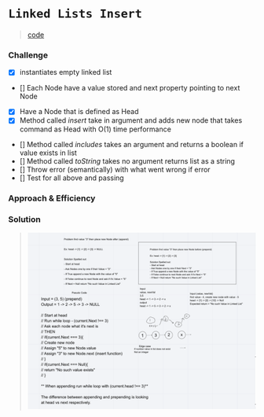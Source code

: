 # `Linked Lists Insert`
> [code](linked-list-insert.test.js)
### Challenge
- [x] instantiates empty linked list
- [] Each Node have a value stored and next property pointing to next Node 
- [x] Have a Node that is defined as Head
- [x] Method called *insert* take in argument and adds new node that takes command as Head with O(1) time performance
- [] Method called *includes* takes an argument and returns a boolean if value exists in list
- [] Method called *toString* takes no argument returns list as a string
- [] Throw error (semantically) with what went wrong if error
- [] Test for all above and passing

### Approach & Efficiency

### Solution
> ![White board](../../whiteboards/linkedList-insert.png)